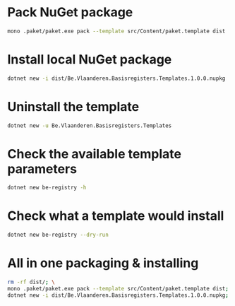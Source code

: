 # Pack NuGet package

```bash
mono .paket/paket.exe pack --template src/Content/paket.template dist
```

# Install local NuGet package

```bash
dotnet new -i dist/Be.Vlaanderen.Basisregisters.Templates.1.0.0.nupkg
```

# Uninstall the template

```bash
dotnet new -u Be.Vlaanderen.Basisregisters.Templates
```

# Check the available template parameters

```bash
dotnet new be-registry -h
```

# Check what a template would install

```bash
dotnet new be-registry --dry-run
```


# All in one packaging & installing

```bash
rm -rf dist/; \
mono .paket/paket.exe pack --template src/Content/paket.template dist; \
dotnet new -i dist/Be.Vlaanderen.Basisregisters.Templates.1.0.0.nupkg;
```

